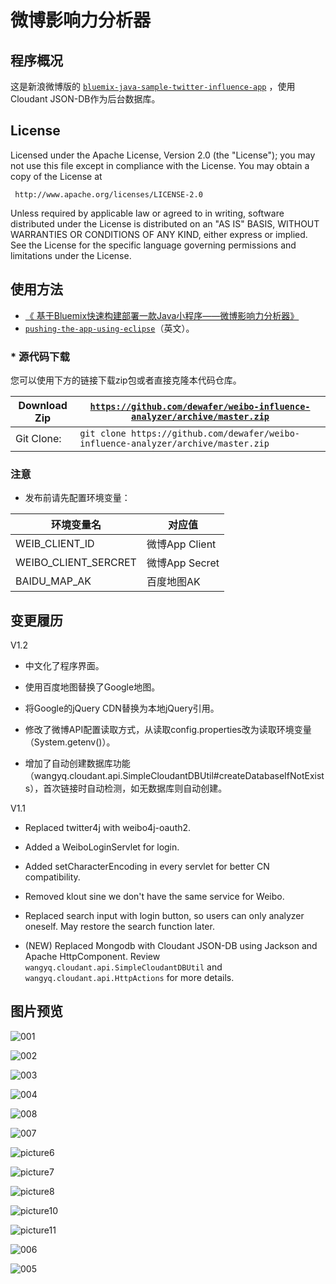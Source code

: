 # 微博影响力分析器 #


## 程序概况 ##

这是新浪微博版的 [`bluemix-java-sample-twitter-influence-app`](https://github.com/ibmjstart/bluemix-java-sample-twitter-influence-app/ "bluemix-java-sample-twitter-influence-app") ，使用Cloudant JSON-DB作为后台数据库。


## License ##

Licensed under the Apache License, Version 2.0 (the "License"); you may not use this file except in compliance with the License. You may obtain a copy of the License at

     http://www.apache.org/licenses/LICENSE-2.0

Unless required by applicable law or agreed to in writing, software distributed under the License is distributed on an "AS IS" BASIS, WITHOUT WARRANTIES OR CONDITIONS OF ANY KIND, either express or implied. See the License for the specific language governing permissions and limitations under the License.


## 使用方法 ##

* [《 基于Bluemix快速构建部署一款Java小程序——微博影响力分析器》](http://blog.csdn.net/dewafer/article/details/42125509)
* [`pushing-the-app-using-eclipse`](https://github.com/ibmjstart/bluemix-java-sample-twitter-influence-app#pushing-the-app-using-eclipse)（英文）。


### * 源代码下载 ###

您可以使用下方的链接下载zip包或者直接克隆本代码仓库。

| Download Zip | [`https://github.com/dewafer/weibo-influence-analyzer/archive/master.zip`](https://github.com/dewafer/weibo-influence-analyzer/archive/master.zip) |
|-----------|---------------------------------------------------------------------|
| Git Clone:| `git clone https://github.com/dewafer/weibo-influence-analyzer/archive/master.zip` |


### 注意 ###

* 发布前请先配置环境变量：

|       环境变量名       |     对应值     |
|----------------------|---------------|
|    WEIB_CLIENT_ID    | 微博App Client |
| WEIBO_CLIENT_SERCRET | 微博App Secret |
|     BAIDU_MAP_AK     |   百度地图AK    |


## 变更履历 ##

V1.2

* 中文化了程序界面。

* 使用百度地图替换了Google地图。

* 将Google的jQuery CDN替换为本地jQuery引用。

* 修改了微博API配置读取方式，从读取config.properties改为读取环境变量（System.getenv()）。

* 增加了自动创建数据库功能（wangyq.cloudant.api.SimpleCloudantDBUtil#createDatabaseIfNotExists），首次链接时自动检测，如无数据库则自动创建。

V1.1

* Replaced twitter4j with weibo4j-oauth2.

* Added a WeiboLoginServlet for login.

* Added setCharacterEncoding in every servlet for better CN compatibility.

* Removed klout sine we don't have the same service for Weibo.

* Replaced search input with login button, so users can only analyzer oneself. May restore the search function later. 

* (NEW) Replaced Mongodb with Cloudant JSON-DB using Jackson and Apache HttpComponent. Review `wangyq.cloudant.api.SimpleCloudantDBUtil` and `wangyq.cloudant.api.HttpActions` for more details.

## 图片预览 ##

![001](screenshots/001.PNG "001_微博影响力分析器_主页")

![002](screenshots/002.PNG "002_微博影响力分析器_评分结果")

![003](screenshots/003.PNG "003_微博影响力分析器_评分结果（带地址的微博展示）")

![004](screenshots/004.PNG "004_微博影响力分析器_数据库结果")

![008](screenshots/008.PNG "微博影响力分析器_微博登陆")

![007](screenshots/007.PNG "微博影响力分析器_微博授权")

![picture6](screenshots/picture6.png "picture6")

![picture7](screenshots/picture7.png "picture7")

![picture8](screenshots/picture8.png "picture8")

![picture10](screenshots/picture10.png "picture10")

![picture11](screenshots/picture11.png "picture11")

![006](screenshots/006.PNG "006_微博影响力分析器_在Cloudant数据库中保存的数据")

![005](screenshots/005.png "005_微博影响力分析器_程序结构")


